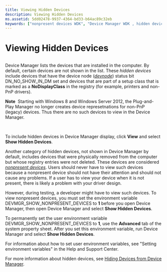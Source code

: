 ```yaml
---
title: Viewing Hidden Devices
description: Viewing Hidden Devices
ms.assetid: 5dd02478-9937-4364-bd33-b64ac89c32eb
keywords: ["nonpresent devices WDK", "Device Manager WDK , hidden devices", "hidden devices WDK", "DN_NO_SHOW_IN_DM", "showing hidden devices", "viewing hidden devices", "viewing nonpresent devices", "showing nonpresent devices", "displaying nonpresent devices"]
---
```


# Viewing Hidden Devices


## <a href="" id="ddk-viewing-hidden-devices-dg"></a>


Device Manager lists the devices that are installed in the computer. By default, certain devices are not shown in the list. These *hidden devices* include devices that have the device node ([*devnode*](https://msdn.microsoft.com/library/windows/hardware/ff556277#wdkgloss-devnode)) status bit DN\_NO\_SHOW\_IN\_DM set and devices that are part of a setup class that is marked as a **NoDisplayClass** in the registry (for example, printers and non-PnP drivers).

**Note**  Starting with Windows 8 and Windows Server 2012, the Plug-and-Play Manager no longer creates device represetnations for non-PnP (legacy) devices. Thus there are no such devices to view in the Device Manager.

 

To include hidden devices in Device Manager display, click **View** and select **Show Hidden Devices**.

Another category of hidden devices, not shown in Device Manager by default, includes devices that were physically removed from the computer but whose registry entries were not deleted. These devices are considered [*nonpresent devices*](https://msdn.microsoft.com/library/windows/hardware/ff556313#wdkgloss-nonpresent-device). Users should never have to view such devices because a nonpresent device should not have their attention and should not cause any problems. If a user has to view your device when it is not present, there is likely a problem with your driver design.

However, during testing, a developer might have to view such devices. To view nonpresent devices, you must set the environment variable DEVMGR\_SHOW\_NONPRESENT\_DEVICES to **1** before you open Device Manager, then open Device Manager and select **Show Hidden Devices**.

To permanently set the user environment variable DEVMGR\_SHOW\_NONPRESENT\_DEVICES to **1**, use the **Advanced** tab of the system property sheet. After you set this environment variable, run Device Manager and select **Show Hidden Devices**.

For information about how to set user environment variables, see "Setting environment variables" in the Help and Support Center.

For more information about hidden devices, see [Hiding Devices from Device Manager](https://msdn.microsoft.com/library/windows/hardware/ff547032).

 

 





